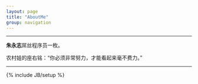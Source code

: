 ```yaml
---
layout: page
title: "AboutMe"
group: navigation
---
```


---

**朱永志**屌丝程序员一枚。


农村娃的座右铭：“你必须非常努力，才能看起来毫不费力。”

---
{% include JB/setup %}
